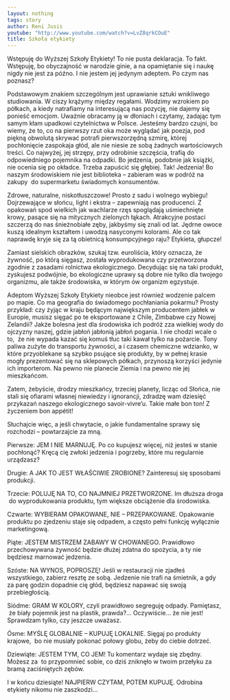 ```yaml
---
layout: nothing
tags: story
author: Reni Jusis
youtube: "http://www.youtube.com/watch?v=LvZ8qrkCOuE"
title: Szkoła etykiety
---
```

Wstępuję do Wyższej Szkoły Etykiety! To nie pusta deklaracja. To fakt. Wstępuję, bo obyczajność w narodzie ginie, a na opamiętanie się i naukę nigdy nie jest za późno. I nie jestem jej jedynym adeptem. Po czym nas poznasz?

Podstawowym znakiem szczególnym jest uprawianie sztuki wnikliwego studiowania. W ciszy krążymy między regałami. Wodzimy wzrokiem po półkach, a kiedy natrafiamy na interesującą nas pozycję, nie dajemy się ponieść emocjom. Uważnie obracamy ją w dłoniach i czytamy, zadając tym samym kłam upadkowi czytelnictwa w Polsce. Jesteśmy bardzo czujni, bo wiemy, że to, co na pierwszy rzut oka może wyglądać jak poezja, pod piękną obwolutą skrywać potrafi pierwszorzędną szmirę, której pochłonięcie zaspokaja głód, ale nie niesie ze sobą żadnych wartościowych treści. Co najwyżej, jej strzępy, przy odrobinie szczęścia, trafią do odpowiedniego pojemnika na odpadki. Bo jedzenia, podobnie jak książki, nie ocenia się po okładce. Trzeba zapuścić się głębiej. Tak! Jedzenia! Bo naszym środowiskiem nie jest biblioteka – zabieram was w podróż na zakupy  do supermarketu świadomych konsumentów.

Zdrowe, naturalne, niskotłuszczowe! Prosto z sadu i wolnego wybiegu! Dojrzewające w słońcu, light i ekstra – zapewniają nas producenci. Z opakowań spod wielkich jak wachlarze rzęs spoglądają uśmiechnięte krowy, pasące się na mitycznych zielonych łąkach. Atrakcyjne postaci szczerzą do nas śnieżnobiałe zęby, jakbyśmy się znali od lat. Jędrne owoce kuszą idealnym kształtem i uwodzą nasyconymi kolorami. Ale co tak naprawdę kryje się za tą obietnicą konsumpcyjnego raju? Etykieta, głupcze!

Zamiast sielskich obrazków, szukaj tzw. euroliścia, który oznacza, że żywność, po którą sięgasz, została wyprodukowana czy przetworzona zgodnie z zasadami rolnictwa ekologicznego. Decydując się na taki produkt, zyskujesz podwójnie, bo ekologiczne uprawy są dobre nie tylko dla twojego organizmu, ale także środowiska, w którym ów organizm egzystuje.

Adeptom Wyższej Szkoły Etykiety nieobce jest również wodzenie palcem po mapie. Co ma geografia do świadomego pochłaniania pokarmu? Prosty przykład: czy żyjąc w kraju będącym największym producentem jabłek w Europie, musisz sięgać po te eksportowane z Chile, Zimbabwe czy Nowej Zelandii? Jakże bolesna jest dla środowiska ich podróż zza wielkiej wody do ojczyzny naszej, gdzie jabłoń jabłonią jabłoń pogania. I nie chodzi wcale o to,  że nie wypada kazać się komuś tłuc taki kawał tylko na pożarcie. Tony paliwa zużyte do transportu żywności, a i czasem chemiczne wdzianko, w które przyoblekane są szybko psujące się produkty, by w pełnej krasie mogły prezentować się na sklepowych półkach, przynoszą korzyści jedynie ich importerom. Na pewno nie planecie Ziemia i na pewno nie jej mieszkańcom.

Zatem, żebyście, drodzy mieszkańcy, trzeciej planety, licząc od Słońca, nie stali się ofiarami własnej niewiedzy i ignorancji, zdradzę wam dziesięć przykazań naszego ekologicznego savoir-vivre’u. Takie małe bon ton! Z życzeniem bon appétit!

Słuchajcie więc, a jeśli chwytacie, o jakie fundamentalne sprawy się rozchodzi – powtarzajcie za mną.

Pierwsze: JEM I NIE MARNUJĘ. Po co kupujesz więcej, niż jesteś w stanie pochłonąć? Kręcą cię zwłoki jedzenia i pogrzeby, które mu regularnie urządzasz?

Drugie: A JAK TO JEST WŁAŚCIWIE ZROBIONE? Zainteresuj się sposobami produkcji.

Trzecie: POLUJĘ NA TO, CO NAJMNIEJ PRZETWORZONE. Im dłuższa droga  do wyprodukowania produktu, tym większe obciążenie dla środowiska.

Czwarte: WYBIERAM OPAKOWANE, NIE – PRZEPAKOWANE. Opakowanie produktu po zjedzeniu staje się odpadem, a często pełni funkcję wyłącznie marketingową.

Piąte: JESTEM MISTRZEM ZABAWY W CHOWANEGO. Prawidłowo przechowywana żywność będzie dłużej zdatna do spożycia, a ty nie będziesz marnować jedzenia.

Szóste: NA WYNOS, POPROSZĘ! Jeśli w restauracji nie zjadłeś wszystkiego, zabierz resztę ze sobą. Jedzenie nie trafi na śmietnik, a gdy za parę godzin dopadnie cię głód, będziesz napawać się swoją przebiegłością.

Siódme: GRAM W KOLORY, czyli prawidłowo segreguję odpady. Pamiętasz,  że biały pojemnik jest na plastik, prawda?… Oczywiście… że nie jest! Sprawdzam tylko, czy jeszcze uważasz.

Ósme: MYŚLĘ GLOBALNIE – KUPUJĘ LOKALNIE. Sięgaj po produkty krajowe,  bo nie musiały pokonać połowy globu, żeby do ciebie dotrzeć.

Dziewiąte: JESTEM TYM, CO JEM! Tu komentarz wydaje się zbędny. Możesz za  to przypomnieć sobie, co dziś zniknęło w twoim przełyku za bramą zaciśniętych zębów.

I w końcu dziesiąte! NAJPIERW CZYTAM, POTEM KUPUJĘ. Odrobina etykiety nikomu nie zaszkodzi…